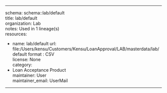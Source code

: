 


---  
schema: schema::lab/default  
title: lab/default  
organization: Lab  
notes: Used in 1 lineage(s)  
resources:  
  - name: lab/default 
    url: file:/Users/kensu/Customers/Kensu/LoanApproval/LAB/masterdata/lab/default 
    format : CSV  
license: None  
category:
  - Loan Acceptance Product  
maintainer: User  
maintainer_email: UserMail  
---